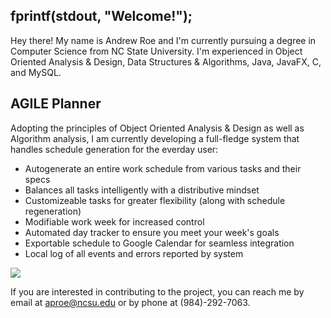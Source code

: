 ## fprintf(stdout, "Welcome!");

Hey there! My name is Andrew Roe and I'm currently pursuing a degree in Computer Science from NC State University. I'm experienced in Object Oriented Analysis & Design, Data Structures & Algorithms, Java, JavaFX, C, and MySQL.

## AGILE Planner

Adopting the principles of Object Oriented Analysis & Design as well as Algorithm analysis, I am currently developing a full-fledge system that handles schedule generation for the everday user:
* Autogenerate an entire work schedule from various tasks and their specs
* Balances all tasks intelligently with a distributive mindset
* Customizeable tasks for greater flexibility (along with schedule regeneration)
* Modifiable work week for increased control
* Automated day tracker to ensure you meet your week's goals
* Exportable schedule to Google Calendar for seamless integration
* Local log of all events and errors reported by system

![](https://media.giphy.com/media/sfsDnjEwcFu7l5nq95/giphy.gif)

If you are interested in contributing to the project, you can reach me by email at aproe@ncsu.edu or by phone at (984)-292-7063.
